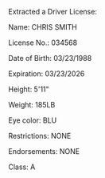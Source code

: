 Extracted a Driver License:

Name: CHRIS SMITH

License No.: 034568

Date of Birth: 03/23/1988

Expiration: 03/23/2026

Height: 5'11"

Weight: 185LB

Eye color: BLU

Restrictions: NONE

Endorsements: NONE

Class: A
